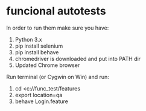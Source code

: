 # funcional autotests
In order to run them make sure you have:
1. Python 3.x
2. pip install selenium
3. pip install behave
4. chromedriver is downloaded and put into PATH dir
5. Updated Chrome browser

Run terminal (or Cygwin on Win) and run:
1. cd <c:/<someFolderWithTest>/func_test/features
2. export location=qa
3. behave Login.feature